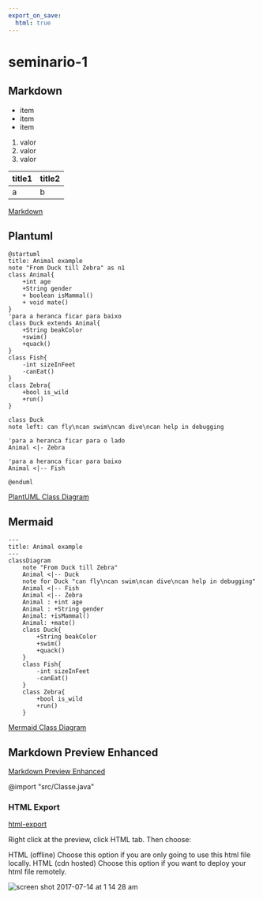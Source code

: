 ```yaml
---
export_on_save:
  html: true
---
```


# seminario-1

## Markdown


- item
- item
- item



1. valor
2. valor
3. valor

| title1 | title2 |
| ------ | ------ |
| a      | b      |


[Markdown](https://docs.github.com/pt/get-started/writing-on-github/getting-started-with-writing-and-formatting-on-github/basic-writing-and-formatting-syntax)

## Plantuml

```plantuml {align="center"}
@startuml
title: Animal example
note "From Duck till Zebra" as n1
class Animal{
    +int age
    +String gender
    + boolean isMammal()
    + void mate()
}
'para a heranca ficar para baixo
class Duck extends Animal{
    +String beakColor
    +swim()
    +quack()
}
class Fish{
    -int sizeInFeet
    -canEat()
}
class Zebra{    
    +bool is_wild
    +run()
}

class Duck
note left: can fly\ncan swim\ncan dive\ncan help in debugging

'para a heranca ficar para o lado
Animal <|- Zebra 

'para a heranca ficar para baixo
Animal <|-- Fish 

@enduml
```
[PlantUML Class Diagram](https://plantuml.com/class-diagram)

## Mermaid

```mermaid {align="center"}
---
title: Animal example
---
classDiagram
    note "From Duck till Zebra"
    Animal <|-- Duck
    note for Duck "can fly\ncan swim\ncan dive\ncan help in debugging"
    Animal <|-- Fish
    Animal <|-- Zebra
    Animal : +int age
    Animal : +String gender
    Animal: +isMammal()
    Animal: +mate()
    class Duck{
        +String beakColor
        +swim()
        +quack()
    }
    class Fish{
        -int sizeInFeet
        -canEat()
    }
    class Zebra{
        +bool is_wild
        +run()
    }

```

[Mermaid Class Diagram](https://mermaid.js.org/syntax/classDiagram.html)


## Markdown Preview Enhanced

[Markdown Preview Enhanced](https://shd101wyy.github.io/markdown-preview-enhanced/#/)


@import "src/Classe.java"

### HTML Export

[html-export](https://shd101wyy.github.io/markdown-preview-enhanced/#/html?id=html-export)


Right click at the preview, click HTML tab.
Then choose:

HTML (offline) Choose this option if you are only going to use this html file locally.
HTML (cdn hosted) Choose this option if you want to deploy your html file remotely.

![screen shot 2017-07-14 at 1 14 28 am](https://user-images.githubusercontent.com/1908863/28200455-d5a12d60-6831-11e7-8572-91d3845ce8cf.png)